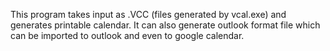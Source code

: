 This program takes input as .VCC (files generated by vcal.exe) and generates printable calendar. It can also generate outlook format file which can be imported to outlook and even to google calendar.